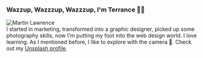 ### Wazzup, Wazzzup, Wazzzup, I'm Terrance ✌🏾
![Martin Lawrence](https://pbs.twimg.com/tweet_video_thumb/DzfvyV0U0AACgQS.jpg)</br>
I started in marketing, transformed into a graphic designer, picked up some photography skills, now I'm putting my foot into the web design world. I love learning. As I mentioned before, I like to explore with the camera  📸. Check out my [Unsplash profile](https://unsplash.com/@tkr92).
<!--
**terranceraper/terranceraper** is a ✨ _special_ ✨ repository because its `README.md` (this file) appears on your GitHub profile.


-->
